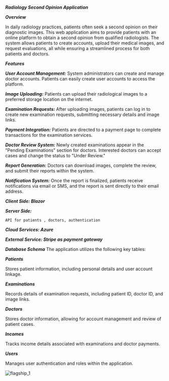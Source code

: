 ***Radiology Second Opinion Application***

***Overview***

In daily radiology practices, patients often seek a second opinion on their diagnostic images. This web application aims to provide patients with an online platform to obtain a second opinion from qualified radiologists.
The system allows patients to create accounts, upload their medical images, and request evaluations, all while ensuring a streamlined process for both patients and doctors.

***Features***

***User Account Management:***
System administrators can create and manage doctor accounts. Patients can easily create user accounts to access the platform.

***Image Uploading:***
Patients can upload their radiological images to a preferred storage location on the internet.

***Examination Requests:*** 
After uploading images, patients can log in to create new examination requests, submitting necessary details and image links.

***Payment Integration:*** 
Patients are directed to a payment page to complete transactions for the examination services.

***Doctor Review System:*** 
Newly created examinations appear in the "Pending Examinations" section for doctors. Interested doctors can accept cases and change the status to "Under Review."

***Report Generation:*** 
Doctors can download images, complete the review, and submit their reports within the system.

***Notification System:*** 
Once the report is finalized, patients receive notifications via email or SMS, and the report is sent directly to their email address.

***Client Side: Blazor***

***Server Side:***

    API for patients , doctors, authentication
    
***Cloud Services: Azure***

***External Service: Stripe as payment gateway***

***Database Schema***
The application utilizes the following key tables:

***Patients***

Stores patient information, including personal details and user account linkage.

***Examinations***

Records details of examination requests, including patient ID, doctor ID, and image links.

***Doctors***

Stores doctor information, allowing for account management and review of patient cases.

***Incomes***

Tracks income details associated with examinations and doctor payments.

***Users***

Manages user authentication and roles within the application.

![flagship_1](https://github.com/user-attachments/assets/d94140ab-47f5-47a2-aebb-643002dbdc95)


